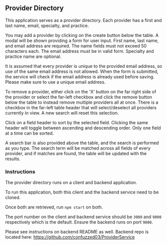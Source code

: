 ## Provider Directory

This application serves as a provider directory. Each provider has a first and last name, email, specialty, and practice.

You may add a provider by clicking on the create button below the table. A modal will be shown providing a form for user input. First name, last name, and email address are required. The name fields must not exceed 50 characters each. The email address must be in valid form. Specialty and practice name are optional.

It is assumed that every provider is unique to the provided email address, so use of the same email address is not allowed. When the form is submitted, the service will check if the email address is already used before saving. Please make sure to use a unique email address.

To remove a provider, either click on the 'X' button on the far right side of the provider or select the far-left checkbox and click the remove button below the table to instead remove multiple providers all at once. There is a checkbox in the far-left table header that will select/deselect all providers currently in view. A new search will reset this selection.

Click on a field header to sort by the selected field. Clicking the same header will toggle between ascending and descending order. Only one field at a time can be sorted.

A search bar is also provided above the table, and the search is performed as you type. The search term will be matched across all fields of every provider, and if matches are found, the table will be updated with the results.

### Instructions

The provider directory runs on a client and backend application.

To run this application, both this client and the backend service need to be cloned.

Once both are retrieved, run `npm start` on both.

The port number on the client and backend service should be `3000` and `9000` respectively which is the default. Ensure the backend runs on port `9000`.

Please see instructions on backend README as well. Backend repo is located here: https://github.com/confuzzed03/ProviderService
